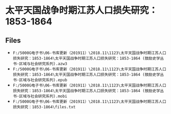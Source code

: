 # 太平天国战争时期江苏人口损失研究：1853-1864

## Files

- `F:/5000G电子书\06-书库更新（201911）\2018.11\1123\太平天国战争时期江苏人口损失研究：1853-1864\太平天国战争时期江苏人口损失研究：1853-1864 (鼓励史学丛书·区域与社会研究系列).azw3`
- `F:/5000G电子书\06-书库更新（201911）\2018.11\1123\太平天国战争时期江苏人口损失研究：1853-1864\太平天国战争时期江苏人口损失研究：1853-1864 (鼓励史学丛书·区域与社会研究系列).epub`
- `F:/5000G电子书\06-书库更新（201911）\2018.11\1123\太平天国战争时期江苏人口损失研究：1853-1864\太平天国战争时期江苏人口损失研究：1853-1864 (鼓励史学丛书·区域与社会研究系列).mobi`
- `F:/5000G电子书\06-书库更新（201911）\2018.11\1123\太平天国战争时期江苏人口损失研究：1853-1864\files.txt`
